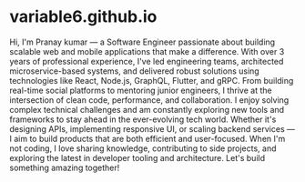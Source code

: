 # variable6.github.io

Hi, I'm Pranay kumar — a Software Engineer passionate about building scalable web and mobile applications that make a difference.
With over 3 years of professional experience, I've led engineering teams, architected microservice-based systems, and delivered robust solutions using technologies like React, Node.js, GraphQL, Flutter, and gRPC. From building real-time social platforms to mentoring junior engineers, I thrive at the intersection of clean code, performance, and collaboration.
I enjoy solving complex technical challenges and am constantly exploring new tools and frameworks to stay ahead in the ever-evolving tech world. Whether it's designing APIs, implementing responsive UI, or scaling backend services — I aim to build products that are both efficient and user-focused.
When I'm not coding, I love sharing knowledge, contributing to side projects, and exploring the latest in developer tooling and architecture.
Let's build something amazing together!
